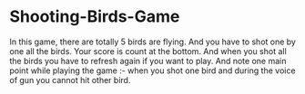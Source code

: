 # Shooting-Birds-Game
In this game, there are totally 5 birds are flying. And you have to shot one by one all the birds. Your score is count at the bottom. And when you shot all the birds you have to refresh again if you want to play. And note one main point while playing the game :- when you shot one bird and during the voice of gun you cannot hit other bird.
